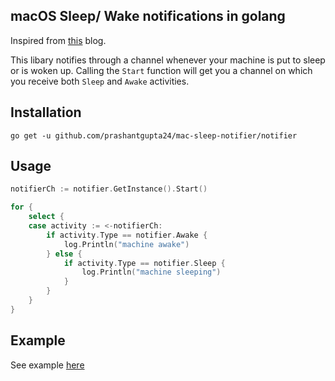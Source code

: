 ## macOS Sleep/ Wake notifications in golang

Inspired from [this](https://nicolai86.eu/blog/2017/12/sleep-wake-notifications-in-go/) blog.

This libary notifies through a channel whenever your machine is put to sleep or is woken up. Calling the `Start` function will get you a channel on which you receive both `Sleep` and `Awake` activities.

## Installation

`go get -u github.com/prashantgupta24/mac-sleep-notifier/notifier`

## Usage

```go
notifierCh := notifier.GetInstance().Start()

for {
	select {
	case activity := <-notifierCh:
		if activity.Type == notifier.Awake {
			log.Println("machine awake")
		} else {
			if activity.Type == notifier.Sleep {
				log.Println("machine sleeping")
			}
		}
	}
}
```
## Example
See example [here](https://github.com/prashantgupta24/mac-sleep-notifier/blob/master/example/example.go)

